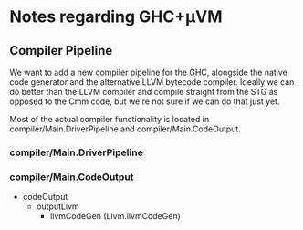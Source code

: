 Notes regarding GHC+µVM
=======================

Compiler Pipeline
-----------------

We want to add a new compiler pipeline for the GHC, alongside the native code
generator and the alternative LLVM bytecode compiler.  Ideally we can do better
than the LLVM compiler and compile straight from the STG as opposed to the Cmm
code, but we're not sure if we can do that just yet.

Most of the actual compiler functionality is located in
compiler/Main.DriverPipeline and compiler/Main.CodeOutput.

### compiler/Main.DriverPipeline

### compiler/Main.CodeOutput
- codeOutput
  - outputLlvm
    - llvmCodeGen (Llvm.llvmCodeGen)
